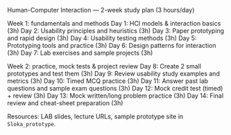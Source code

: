 Human-Computer Interaction — 2-week study plan (3 hours/day)

Week 1: fundamentals and methods
Day 1: HCI models & interaction basics (3h)
Day 2: Usability principles and heuristics (3h)
Day 3: Paper prototyping and rapid design (3h)
Day 4: Usability testing methods (3h)
Day 5: Prototyping tools and practice (3h)
Day 6: Design patterns for interaction (3h)
Day 7: Lab exercises and sample projects (3h)

Week 2: practice, mock tests & project review
Day 8: Create 2 small prototypes and test them (3h)
Day 9: Review usability study examples and metrics (3h)
Day 10: Timed MCQ practice (3h)
Day 11: Answer past lab questions and sample exam questions (3h)
Day 12: Mock credit test (timed) + review (3h)
Day 13: Mock written/long problem practice (3h)
Day 14: Final review and cheat-sheet preparation (3h)

Resources: LAB slides, lecture URLs, sample prototype site in `Sloka_prototype`.

